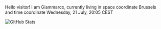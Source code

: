 Hello visitor! I am Giammarco, currently living in space coordinate Brussels and time coordinate Wednesday, 21 July, 20:05 CEST

![GitHub Stats](https://github-readme-stats.vercel.app/api?username=grcasanova)
